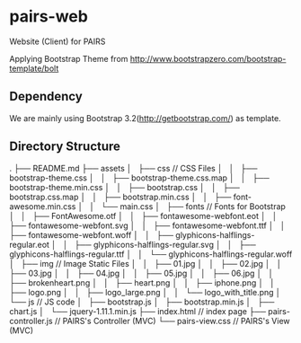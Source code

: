 pairs-web
=========

Website (Client) for PAIRS

Applying Bootstrap Theme from http://www.bootstrapzero.com/bootstrap-template/bolt

Dependency
---------
We are mainly using Bootstrap 3.2(http://getbootstrap.com/) as template.

Directory Structure
---------
.
├── README.md
├── assets
│   ├── css                                         // CSS Files
│   │   ├── bootstrap-theme.css
│   │   ├── bootstrap-theme.css.map
│   │   ├── bootstrap-theme.min.css
│   │   ├── bootstrap.css
│   │   ├── bootstrap.css.map
│   │   ├── bootstrap.min.css
│   │   ├── font-awesome.min.css
│   │   └── main.css
│   ├── fonts                                       // Fonts for Bootstrap
│   │   ├── FontAwesome.otf
│   │   ├── fontawesome-webfont.eot
│   │   ├── fontawesome-webfont.svg
│   │   ├── fontawesome-webfont.ttf
│   │   ├── fontawesome-webfont.woff
│   │   ├── glyphicons-halflings-regular.eot
│   │   ├── glyphicons-halflings-regular.svg
│   │   ├── glyphicons-halflings-regular.ttf
│   │   └── glyphicons-halflings-regular.woff
│   ├── img                                         // Image Static Files
│   │   ├── 01.jpg
│   │   ├── 02.jpg
│   │   ├── 03.jpg
│   │   ├── 04.jpg
│   │   ├── 05.jpg
│   │   ├── 06.jpg
│   │   ├── brokenheart.png
│   │   ├── heart.png
│   │   ├── iphone.png
│   │   ├── logo.png
│   │   ├── logo_large.png
│   │   └── logo_with_title.png
│   └── js                                          // JS code
│       ├── bootstrap.js
│       ├── bootstrap.min.js
│       ├── chart.js
│       └── jquery-1.11.1.min.js
├── index.html                                      // index page
├── pairs-controller.js                             // PAIRS's Controller (MVC)
└── pairs-view.css                                  // PAIRS's View (MVC)
